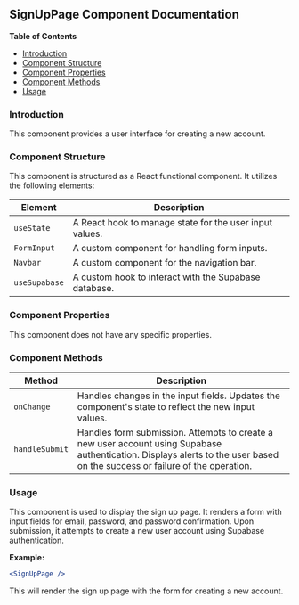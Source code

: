## SignUpPage Component Documentation

**Table of Contents**

* [Introduction](#introduction)
* [Component Structure](#component-structure)
* [Component Properties](#component-properties)
* [Component Methods](#component-methods)
* [Usage](#usage)

### Introduction 
This component provides a user interface for creating a new account. 

### Component Structure

This component is structured as a React functional component. It utilizes the following elements:

| Element | Description |
|---|---|
| `useState` | A React hook to manage state for the user input values. |
| `FormInput` | A custom component for handling form inputs. |
| `Navbar` | A custom component for the navigation bar. |
| `useSupabase` | A custom hook to interact with the Supabase database. |

### Component Properties

This component does not have any specific properties.

### Component Methods

| Method | Description |
|---|---|
| `onChange` | Handles changes in the input fields. Updates the component's state to reflect the new input values. |
| `handleSubmit` | Handles form submission. Attempts to create a new user account using Supabase authentication. Displays alerts to the user based on the success or failure of the operation. |

### Usage

This component is used to display the sign up page. It renders a form with input fields for email, password, and password confirmation. Upon submission, it attempts to create a new user account using Supabase authentication. 

**Example:**

```jsx
<SignUpPage />
```

This will render the sign up page with the form for creating a new account. 
